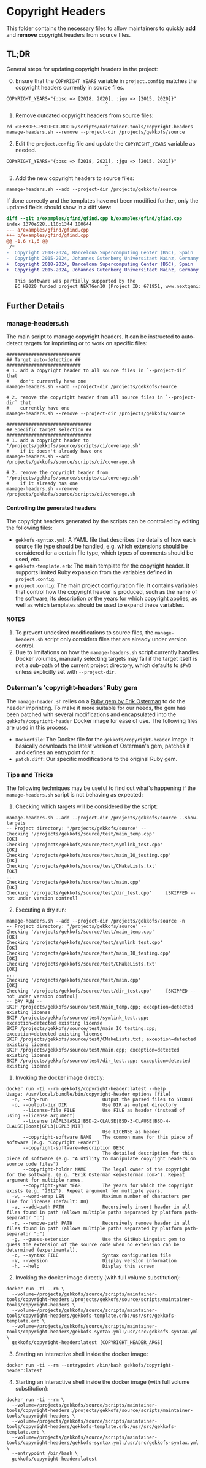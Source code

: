 # Copyright Headers
This folder contains the necessary files to allow maintainers to quickly
**add** and **remove** copyright headers from source files.

## TL;DR

General steps for updating copyright headers in the project:

0. Ensure that the `COPYRIGHT_YEARS` variable in `project.config` matches the
copyright headers currently in source files.

  ```shell
  COPYRIGHT_YEARS="{:bsc => [2018, 2020], :jgu => [2015, 2020]}"
                                      ^                     ^
  ```
1. Remove outdated copyright headers from source files:
  ```console
  cd <GEKKOFS-PROJECT-ROOT>/scripts/maintainer-tools/copyright-headers
  manage-headers.sh --remove --project-dir /projects/gekkofs/source
  ```
2. Edit the `project.config` file and update the `COPYRIGHT_YEARS` variable as
needed.
  ```shell
  COPYRIGHT_YEARS="{:bsc => [2018, 2021], :jgu => [2015, 2021]}"
                                      ^                     ^
  ```
3. Add the new copyright headers to source files:
  ```console
  manage-headers.sh --add --project-dir /projects/gekkofs/source
  ```

If done correctly and the templates have not been modified further, only the
updated fields should show in a diff view:

  ```diff
  diff --git a/examples/gfind/gfind.cpp b/examples/gfind/gfind.cpp
  index 1370e528..116b1344 100644
  --- a/examples/gfind/gfind.cpp
  +++ b/examples/gfind/gfind.cpp
  @@ -1,6 +1,6 @@
   /*
  -  Copyright 2018-2024, Barcelona Supercomputing Center (BSC), Spain
  -  Copyright 2015-2024, Johannes Gutenberg Universitaet Mainz, Germany
  +  Copyright 2018-2024, Barcelona Supercomputing Center (BSC), Spain
  +  Copyright 2015-2024, Johannes Gutenberg Universitaet Mainz, Germany

     This software was partially supported by the
     EC H2020 funded project NEXTGenIO (Project ID: 671951, www.nextgenio.eu).
   ```

## Further Details

### manage-headers.sh
The main script to manage copyright headers. It can be instructed to
auto-detect targets for imprinting or to work on specific files:

```shell
###########################
## Target auto-detection ##
###########################
# 1. add a copyright header to all source files in `--project-dir` that
#    don't currently have one
manage-headers.sh --add --project-dir /projects/gekkofs/source

# 2. remove the copyright header from all source files in `--project-dir` that
#    currently have one
manage-headers.sh --remove --project-dir /projects/gekkofs/source

###############################
## Specific target selection ##
###############################
# 1. add a copyright header to '/projects/gekkofs/source/scripts/ci/coverage.sh'
#    if it doesn't already have one
manage-headers.sh --add /projects/gekkofs/source/scripts/ci/coverage.sh

# 2. remove the copyright header from '/projects/gekkofs/source/scripts/ci/coverage.sh'
#    if it already has one
manage-headers.sh --remove /projects/gekkofs/source/scripts/ci/coverage.sh
```

#### Controlling the generated headers
The copyright headers generated by the scripts can be controlled by editing the
following files:
* `gekkofs-syntax.yml`: A YAML file that describes the details of how each source
file type should be handled, e.g. which extensions should be considered for a
certain file type, which types of comments should be used, etc.
* `gekkofs-template.erb`: The main template for the copyright header. It supports
limited Ruby expansion from the variables defined in `project.config`.
* `project.config`: The main project configuration file. It contains variables
that control how the copyright header is produced, such as the name of the
software, its description or the years for which copyright applies, as well as
which templates should be used to expand these variables.

#### NOTES
1. To prevent undesired modifications to source files, the `manage-headers.sh`
script only considers files that are already under version control.
2. Due to limitations on how the `manage-headers.sh` script currently handles
Docker volumes, manually selecting targets may fail if the target itself is
not a sub-path of the current project directory, which defaults to `$PWD`
unless explicitly set with `--project-dir`.

### Osterman's 'copyright-headers' Ruby gem
The `manage-header.sh` relies on a [Ruby gem by Erik Osterman](https://github.com/cloudposse/copyright-header) to do the header imprinting. To make it more suitable for
our needs, the gem has been patched with several modifications and encapsulated
into the `gekkofs/copyright-header` Docker image for ease of use. The following
files are used in this process.

 * `Dockerfile`: The Docker file for the `gekkofs/copyright-header` image. It
 basically downloads the latest version of Osterman's gem, patches it and
 defines an entrypoint for it.
 * `patch.diff`: Our specific modifications to the original Ruby gem.

### Tips and Tricks

The following techniques may be useful to find out what's happening if the
`manage-headers.sh` script is not behaving as expected:

1. Checking which targets will be considered by the script:
  ```shell
  manage-headers.sh --add --project-dir /projects/gekkofs/source --show-targets
  -- Project directory: '/projects/gekkofs/source' --
  Checking '/projects/gekkofs/source/test/main_temp.cpp'                                      [OK]
  Checking '/projects/gekkofs/source/test/symlink_test.cpp'                                   [OK]
  Checking '/projects/gekkofs/source/test/main_IO_testing.cpp'                                [OK]
  Checking '/projects/gekkofs/source/test/CMakeLists.txt'                                     [OK]
  ...
  Checking '/projects/gekkofs/source/test/main.cpp'                                           [OK]
  Checking '/projects/gekkofs/source/test/dir_test.cpp'     [SKIPPED -- not under version control]
  ```

2. Executing a dry run:

  ```shell
  manage-headers.sh --add --project-dir /projects/gekkofs/source -n
  -- Project directory: '/projects/gekkofs/source' --
  Checking '/projects/gekkofs/source/test/main_temp.cpp'                                      [OK]
  Checking '/projects/gekkofs/source/test/symlink_test.cpp'                                   [OK]
  Checking '/projects/gekkofs/source/test/main_IO_testing.cpp'                                [OK]
  Checking '/projects/gekkofs/source/test/CMakeLists.txt'                                     [OK]
  ...
  Checking '/projects/gekkofs/source/test/main.cpp'                                           [OK]
  Checking '/projects/gekkofs/source/test/dir_test.cpp'     [SKIPPED -- not under version control]
  -- DRY RUN --
  SKIP /projects/gekkofs/source/test/main_temp.cpp; exception=detected existing license
  SKIP /projects/gekkofs/source/test/symlink_test.cpp; exception=detected existing license
  SKIP /projects/gekkofs/source/test/main_IO_testing.cpp; exception=detected existing license
  SKIP /projects/gekkofs/source/test/CMakeLists.txt; exception=detected existing license
  SKIP /projects/gekkofs/source/test/main.cpp; exception=detected existing license
  SKIP /projects/gekkofs/source/test/dir_test.cpp; exception=detected existing license
  ```

1. Invoking the docker image directly:

  ```shell
  docker run -ti --rm gekkofs/copyright-header:latest --help
  Usage: /usr/local/bundle/bin/copyright-header options [file]
    -n, --dry-run                    Output the parsed files to STDOUT
    -o, --output-dir DIR             Use DIR as output directory
        --license-file FILE          Use FILE as header (instead of using --license argument)
        --license [AGPL3|ASL2|BSD-2-CLAUSE|BSD-3-CLAUSE|BSD-4-CLAUSE|Boost|GPL3|LGPL3|MIT]
                                     Use LICENSE as header
        --copyright-software NAME    The common name for this piece of software (e.g. "Copyright Header")
        --copyright-software-description DESC
                                     The detailed description for this piece of software (e.g. "A utility to manipulate copyright headers on source code files")
        --copyright-holder NAME      The legal owner of the copyright for the software. (e.g. "Erik Osterman <e@osterman.com>"). Repeat argument for multiple names.
        --copyright-year YEAR        The years for which the copyright exists (e.g. "2012"). Repeat argument for multiple years.
    -w, --word-wrap LEN              Maximum number of characters per line for license (default: 80)
    -a, --add-path PATH              Recursively insert header in all files found in path (allows multiple paths separated by platform path-separator ":")
    -r, --remove-path PATH           Recursively remove header in all files found in path (allows multiple paths separated by platform path-separator ":")
    -g, --guess-extension            Use the GitHub Linguist gem to guess the extension of the source code when no extension can be determined (experimental).
    -c, --syntax FILE                Syntax configuration file
    -V, --version                    Display version information
    -h, --help                       Display this screen
  ```

2. Invoking the docker image directly (with full volume substitution):
  ```shell
  docker run -ti --rm \
    --volume=/projects/gekkofs/source/scripts/maintainer-tools/copyright-headers:/projects/gekkofs/source/scripts/maintainer-tools/copyright-headers \
    --volume=/projects/gekkofs/source/scripts/maintainer-tools/copyright-headers/gekkofs-template.erb:/usr/src/gekkofs-template.erb \
    --volume=/projects/gekkofs/source/scripts/maintainer-tools/copyright-headers/gekkofs-syntax.yml:/usr/src/gekkofs-syntax.yml \
    gekkofs/copyright-header:latest [COPYRIGHT_HEADER_ARGS]
  ```
3. Starting an interactive shell inside the docker image:
  ```shell
  docker run -ti --rm --entrypoint /bin/bash gekkofs/copyright-header:latest
  ```

4. Starting an interactive shell inside the docker image (with full volume substitution):
  ```shell
  docker run -ti --rm \
    --volume=/projects/gekkofs/source/scripts/maintainer-tools/copyright-headers:/projects/gekkofs/source/scripts/maintainer-tools/copyright-headers \
    --volume=/projects/gekkofs/source/scripts/maintainer-tools/copyright-headers/gekkofs-template.erb:/usr/src/gekkofs-template.erb \
    --volume=/projects/gekkofs/source/scripts/maintainer-tools/copyright-headers/gekkofs-syntax.yml:/usr/src/gekkofs-syntax.yml \
    --entrypoint /bin/bash \
    gekkofs/copyright-header:latest
  ```
